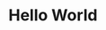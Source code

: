 <html>
<body>       
<head>
       <h1>    
       <h1 align = "center"> Hello World </h1>
<style>
       <h1> {
       color: red;
} 
</style>      
</head>
</body>
